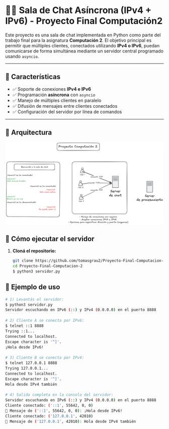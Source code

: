 # 🧑‍💻 Sala de Chat Asíncrona (IPv4 + IPv6) - Proyecto Final Computación2

Este proyecto es una sala de chat implementada en Python como parte del trabajo final para la asignatura **Computación 2**. El objetivo principal es permitir que múltiples clientes, conectados utilizando **IPv4 o IPv6**, puedan comunicarse de forma simultánea mediante un servidor central programado usando `asyncio`.

---

## 📌 Características

- ✅ Soporte de conexiones **IPv4 e IPv6**
- ✅ Programación **asíncrona** con `asyncio`
- ✅ Manejo de múltiples clientes en paralelo
- ✅ Difusión de mensajes entre clientes conectados
- ✅ Configuración del servidor por línea de comandos

---

## 🧠 Arquitectura

![Arquitectura del chat](computacion2.png)

## 🚀 Cómo ejecutar el servidor

1. **Cloná el repositorio:**

   ```bash
   git clone https://github.com/tomasgrau2/Proyecto-Final-Computacion-2.git
   cd Proyecto-Final-Computacion-2
   $ python3 servidor.py 

## 🧪 Ejemplo de uso

```bash
# 1) Levantás el servidor:
$ python3 servidor.py
Servidor escuchando en IPv6 (::) y IPv4 (0.0.0.0) en el puerto 8888

# 2) Cliente A se conecta por IPv6:
$ telnet ::1 8888
Trying ::1...
Connected to localhost.
Escape character is '^]'.
¡Hola desde IPv6!

# 3) Cliente B se conecta por IPv4:
$ telnet 127.0.0.1 8888
Trying 127.0.0.1...
Connected to localhost.
Escape character is '^]'.
Hola desde IPv4 también

# 4) Salida completa en la consola del servidor:
Servidor escuchando en IPv6 (::) y IPv4 (0.0.0.0) en el puerto 8888
Cliente conectado: ('::1', 55642, 0, 0)
📨 Mensaje de ('::1', 55642, 0, 0): ¡Hola desde IPv6!
Cliente conectado: ('127.0.0.1', 42010)
📨 Mensaje de ('127.0.0.1', 42010): Hola desde IPv4 también
